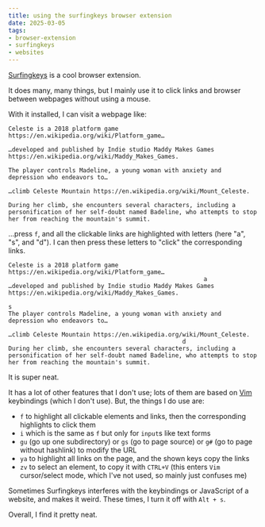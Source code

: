 ```yaml
---
title: using the surfingkeys browser extension
date: 2025-03-05
tags:
- browser-extension
- surfingkeys
- websites
---
```

[Surfingkeys](https://github.com/brookhong/Surfingkeys) is a cool browser extension.

It does many, many things, but I mainly use it to click links and browser between webpages without using a mouse.

With it installed, I can visit a webpage like:

```text
Celeste is a 2018 platform game https://en.wikipedia.org/wiki/Platform_game…

…developed and published by Indie studio Maddy Makes Games https://en.wikipedia.org/wiki/Maddy_Makes_Games.

The player controls Madeline, a young woman with anxiety and depression who endeavors to…

…climb Celeste Mountain https://en.wikipedia.org/wiki/Mount_Celeste.

During her climb, she encounters several characters, including a personification of her self-doubt named Badeline, who attempts to stop her from reaching the mountain's summit.
```

…press `f`, and all the clickable links are highlighted with letters (here "a", "s", and "d"). I can then press these letters to "click" the corresponding links.

```text
Celeste is a 2018 platform game https://en.wikipedia.org/wiki/Platform_game…
                                                       a
…developed and published by Indie studio Maddy Makes Games https://en.wikipedia.org/wiki/Maddy_Makes_Games.
                                                                                    s
The player controls Madeline, a young woman with anxiety and depression who endeavors to…

…climb Celeste Mountain https://en.wikipedia.org/wiki/Mount_Celeste.
                                                 d
During her climb, she encounters several characters, including a personification of her self-doubt named Badeline, who attempts to stop her from reaching the mountain's summit.
```

It is super neat.

It has a lot of other features that I don't use; lots of them are based on [Vim](https://www.vim.org/) keybindings (which I don't use). But, the things I do use are:

- `f` to highlight all clickable elements and links, then the corresponding highlights to click them
- `i` which is the same as `f` but only for `input`s like text forms
- `gu` (go up one subdirectory) or `gs` (go to page source) or `g#` (go to page without hashlink) to modify the URL
- `ya` to highlight all links on the page, and the shown keys copy the links
- `zv` to select an element, to copy it with `CTRL+V` (this enters `Vim` cursor/select mode, which I've not used, so mainly just confuses me)

Sometimes Surfingkeys interferes with the keybindings or JavaScript of a website, and makes it weird. These times, I turn it off with `Alt + s`.

Overall, I find it pretty neat.
